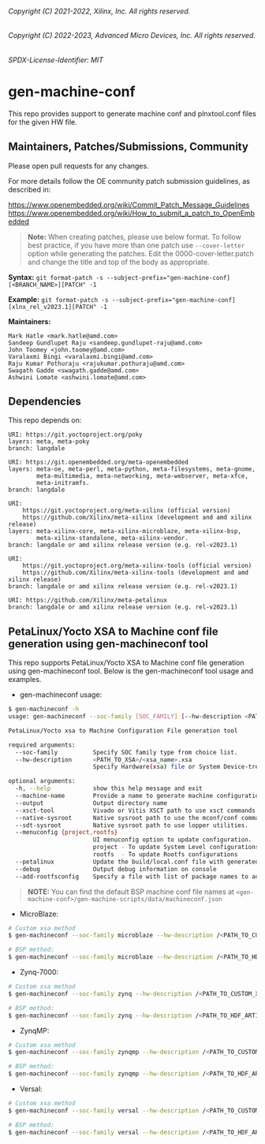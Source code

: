 ###### Copyright (C) 2021-2022, Xilinx, Inc.  All rights reserved.
###### Copyright (C) 2022-2023, Advanced Micro Devices, Inc.  All rights reserved.

###### SPDX-License-Identifier: MIT

# gen-machine-conf

This repo provides support to generate machine conf and plnxtool.conf 
files for the given HW file.

## Maintainers, Patches/Submissions, Community

Please open pull requests for any changes.

For more details follow the OE community patch submission guidelines, as described in:

https://www.openembedded.org/wiki/Commit_Patch_Message_Guidelines
https://www.openembedded.org/wiki/How_to_submit_a_patch_to_OpenEmbedded

> **Note:** When creating patches, please use below format. To follow best practice,
> if you have more than one patch use `--cover-letter` option while generating the
> patches. Edit the 0000-cover-letter.patch and change the title and top of the
> body as appropriate.

**Syntax:**
`git format-patch -s --subject-prefix="gen-machine-conf][<BRANCH_NAME>][PATCH" -1`

**Example:**
`git format-patch -s --subject-prefix="gen-machine-conf][xlnx_rel_v2023.1][PATCH" -1`

**Maintainers:**

	Mark Hatle <mark.hatle@amd.com>
	Sandeep Gundlupet Raju <sandeep.gundlupet-raju@amd.com>
	John Toomey <john.toomey@amd.com>
	Varalaxmi Bingi <varalaxmi.bingi@amd.com>
	Raju Kumar Pothuraju <rajukumar.pothuraju@amd.com>
	Swagath Gadde <swagath.gadde@amd.com>
	Ashwini Lomate <ashwini.lomate@amd.com>


## Dependencies

This repo depends on:

	URI: https://git.yoctoproject.org/poky
	layers: meta, meta-poky
	branch: langdale

	URI: https://git.openembedded.org/meta-openembedded
	layers: meta-oe, meta-perl, meta-python, meta-filesystems, meta-gnome,
            meta-multimedia, meta-networking, meta-webserver, meta-xfce,
            meta-initramfs.
	branch: langdale

	URI:
        https://git.yoctoproject.org/meta-xilinx (official version)
        https://github.com/Xilinx/meta-xilinx (development and amd xilinx release)
	layers: meta-xilinx-core, meta-xilinx-microblaze, meta-xilinx-bsp,
            meta-xilinx-standalone, meta-xilinx-vendor.
	branch: langdale or amd xilinx release version (e.g. rel-v2023.1)

	URI:
        https://git.yoctoproject.org/meta-xilinx-tools (official version)
        https://github.com/Xilinx/meta-xilinx-tools (development and amd xilinx release)
	branch: langdale or amd xilinx release version (e.g. rel-v2023.1)

	URI: https://github.com/Xilinx/meta-petalinux
	branch: langdale or amd xilinx release version (e.g. rel-v2023.1)

## PetaLinux/Yocto XSA to Machine conf file generation using gen-machineconf tool

This repo supports PetaLinux/Yocto XSA to Machine conf file generation using
gen-machineconf tool. Below is the gen-machineconf tool usage and examples.

* gen-machineconf usage:

```bash
$ gen-machineconf -h
usage: gen-machineconf --soc-family [SOC_FAMILY] [--hw-description <PATH_TO_XSA>/<xsa_name>.xsa] [--machine-name] [other options]

PetaLinux/Yocto xsa to Machine Configuration File generation tool

required arguments:
  --soc-family          Specify SOC family type from choice list.
  --hw-description      <PATH_TO_XSA>/<xsa_name>.xsa
                        Specify Hardware(xsa) file or System Device-tree Directory

optional arguments:
  -h, --help            show this help message and exit
  --machine-name        Provide a name to generate machine configuration
  --output              Output directory name
  --xsct-tool           Vivado or Vitis XSCT path to use xsct commands
  --native-sysroot      Native sysroot path to use the mconf/conf commands.
  --sdt-sysroot         Native sysroot path to use lopper utilities.
  --menuconfig {project,rootfs}
                        UI menuconfig option to update configuration.
                        project - To update System Level configurations
                        rootfs  - To update Rootfs configurations
  --petalinux           Update the build/local.conf file with generated .conf files.
  --debug               Output debug information on console
  --add-rootfsconfig    Specify a file with list of package names to add into rootfs menu entry

```

> **NOTE:** You can find the default BSP machine conf file names at `<gen-machine-conf>/gen-machine-scripts/data/machineconf.json`

* MicroBlaze:

```bash
# Custom xsa method
$ gen-machineconf --soc-family microblaze --hw-description /<PATH_TO_CUSTOM_XSA>/kc705-microblazeel/system.xsa --xsct-tool /<PETALINUX_INSTALLATION_DIR>/tools/xsct

# BSP method:
$ gen-machineconf --soc-family microblaze --hw-description /<PATH_TO_HDF_ARTIFACTORY>/kc705-microblazeel/system.xsa --machine-name kc705-microblazeel --xsct-tool /<PETALINUX_INSTALLATION_DIR>/tools/xsct
```

* Zynq-7000:

```bash
# Custom xsa method
$ gen-machineconf --soc-family zynq --hw-description /<PATH_TO_CUSTOM_XSA>/zc702-zynq7/system.xsa --xsct-tool /<PETALINUX_INSTALLATION_DIR>/tools/xsct

# BSP method:
$ gen-machineconf --soc-family zynq --hw-description /<PATH_TO_HDF_ARTIFACTORY>/zc702-zynq7/system.xsa --machine-name zc702-zynq7 --xsct-tool /<PETALINUX_INSTALLATION_DIR>/tools/xsct
```

* ZynqMP:

```bash
# Custom xsa method
$ gen-machineconf --soc-family zynqmp --hw-description /<PATH_TO_CUSTOM_XSA>/zcu106-zynqmp/system.xsa --xsct-tool /<PETALINUX_INSTALLATION_DIR>/tools/xsct

# BSP method:
$ gen-machineconf --soc-family zynqmp --hw-description /<PATH_TO_HDF_ARTIFACTORY>/zcu106-zynqmp/system.xsa --machine-name zcu106-zynqmp --xsct-tool /<PETALINUX_INSTALLATION_DIR>/tools/xsct
```

* Versal:

```bash
# Custom xsa method
$ gen-machineconf --soc-family versal --hw-description /<PATH_TO_CUSTOM_XSA>/vck190-versal/system.xsa --xsct-tool /<PETALINUX_INSTALLATION_DIR>/tools/xsct

# BSP method:
$ gen-machineconf --soc-family versal --hw-description /<PATH_TO_HDF_ARTIFACTORY>/vck190-versal/system.xsa --machine-name vck190-versal --xsct-tool /<PETALINUX_INSTALLATION_DIR>/tools/xsct
```

